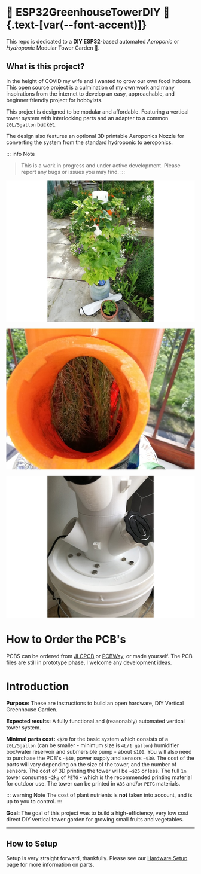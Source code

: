 <script setup>
import Alerts from '../../vue/alerts/Alerts.vue'
import { alerts } from '../../static/alerts'
</script>

# 🌱 ESP32GreenhouseTowerDIY 🌱 {.text-[var(--font-accent)]}

This repo is dedicated to a **DIY ESP32**-based automated *Aeroponic* or *Hydroponic* Modular Tower Garden 🌵.

<Alerts :options="alerts.user_warning">
    <template v-slot:content>
        <p>
            This project is in active development.
            However, it is working for most users.
        </p>
    </template>
</Alerts>

## What is this project?

In the height of COVID my wife and I wanted to grow our own food indoors. This open source project is a culmination of my own work and many inspirations from the internet to develop an easy, approachable, and beginner friendly project for hobbyists.

This project is designed to be modular and affordable. Featuring a vertical tower system with interlocking parts and an adapter to a common `20L/5gallon` bucket.

The design also features an optional 3D printable Aeroponics Nozzle for converting the system from the standard hydroponic to aeroponics.

::: info Note
> This is a work in progress and under active development. Please report any bugs or issues you may find.
:::

![tower garden](https://raw.githubusercontent.com/ZanzyTHEbar/ESP32GreenhouseTowerDIY/main/3D%20Printing%20Files/Modular%20Hydroponic%20Tower%20Garden/images/IMG_20190523_094749.jpg)

![tower garden](https://raw.githubusercontent.com/ZanzyTHEbar/ESP32GreenhouseTowerDIY/main/3D%20Printing%20Files/Modular%20Hydroponic%20Tower%20Garden/images/IMG_20200518_074307.jpg)

![tower garden](https://raw.githubusercontent.com/ZanzyTHEbar/ESP32GreenhouseTowerDIY/main/3D%20Printing%20Files/5%20Gallon%20(20L)%20Bucket%20Lid%20Adapter/images/IMG_5375.JPG)

# How to Order the PCB's

PCBS can be ordered from [JLCPCB](https://jlcpcb.com/) or [PCBWay](https://www.pcbway.com/), or made yourself. The PCB files are still in prototype phase, I welcome any development ideas.

# Introduction

**Purpose:** These are instructions to build an open hardware, DIY Vertical Greenhouse Garden.

**Expected results:** A fully functional and (reasonably) automated vertical tower system.

**Minimal parts cost:** `<$20` for the basic system which consists of a `20L/5gallon` (can be smaller - minimum size is `4L/1 gallon`) humidifier box/water reservoir and submersible pump - about `$100`. You will also need to purchase the PCB's `~$40`, power supply and sensors `~$30`. The cost of the parts will vary depending on the size of the tower, and the number of sensors. The cost of 3D printing the tower will be `~$25` or less. The full `1m` tower consumes `~2kg` of `PETG` - which is the recommended printing material for outdoor use. The tower can be printed in `ABS` and/or `PETG` materials.

::: warning Note
The cost of plant nutrients is **not** taken into account, and is up to you to control.
:::

**Goal:** The goal of this project was to build a high-efficiency, very low cost direct DIY vertical tower garden for growing small fruits and vegetables.

____

## How to Setup

Setup is very straight forward, thankfully. Please see our [Hardware Setup](../how_to_build/parts_list) page for more information on parts.
